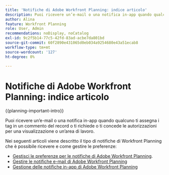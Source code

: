 ```yaml
---
title: 'Notifiche di Adobe Workfront Planning: indice articolo'
description: Puoi ricevere un’e-mail o una notifica in-app quando qualcuno ti assegna i tag in un commento del record o ti richiede o ti concede le autorizzazioni per una visualizzazione o un’area di lavoro. Negli articoli seguenti vengono descritti i tipi di notifiche di Workfront Planning che possono essere ricevute e le modalità di gestione delle preferenze di notifica.
author: Alina
feature: Workfront Planning
role: User, Admin
recommendations: noDisplay, noCatalog
exl-id: 9c2f5b14-77c5-42fd-83ad-acbe7da801bd
source-git-commit: 60f2890e431065d0eb034a9254680e43a51ecab8
workflow-type: tm+mt
source-wordcount: '127'
ht-degree: 0%

---
```



# Notifiche di Adobe Workfront Planning: indice articolo

<!--add this to major TOC and Planning article index-->

{{planning-important-intro}}

Puoi ricevere un’e-mail o una notifica in-app quando qualcuno ti assegna i tag in un commento del record o ti richiede o ti concede le autorizzazioni per una visualizzazione o un’area di lavoro.

Nei seguenti articoli viene descritto il tipo di notifiche di Workfront Planning che è possibile ricevere e come gestire le preferenze:

* [Gestisci le preferenze per le notifiche di Adobe Workfront Planning](/help/quicksilver/planning/notifications/manage-notification-preferences.md).
* [Gestire le notifiche e-mail di Adobe Workfront Planning](/help/quicksilver/planning/notifications/manage-planning-email-notifications.md)
* [Gestione delle notifiche in-app di Adobe Workfront Planning](/help/quicksilver/planning/notifications/manage-planning-in-app-notifications.md)
